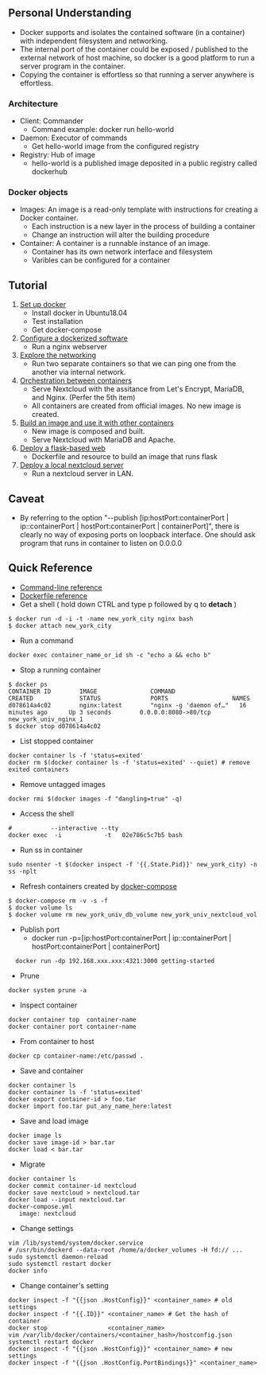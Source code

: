 ## Personal Understanding
* Docker supports and isolates the contained software (in a container) with independent filesystem and networking. 
* The internal port of the container could be exposed / published to the external network of host machine, so docker is a good platform to run a server program in the container. 
* Copying the container is effortless so that running a server anywhere is effortless. 
### Architecture
* Client: Commander
  * Command example: docker run hello-world
* Daemon: Executor of commands
  * Get hello-world image from the configured registry 
* Registry: Hub of image
  * hello-world is a published image deposited in a public registry called dockerhub
### Docker objects
* Images: An image is a read-only template with instructions for creating a Docker container.
  * Each instruction is a new layer in the process of building a container
  * Change an instruction will alter the building procedure
* Container: A container is a runnable instance of an image.
  * Container has its own network interface and filesystem 
  * Varibles can be configured for a container
## Tutorial
1. [Set up docker](setup.md)
   * Install docker in Ubuntu18.04
   * Test installation
   * Get docker-compose
2. [Configure a dockerized software](dockerized_nginx.md)
   * Run a nginx webserver
3. [Explore the networking](networking.md)
   * Run two separate containers so that we can ping one from the another via internal network.
4. [Orchestration between containers](dockerized_nextcloud)
   * Serve Nextcloud with the assitance from Let's Encrypt, MariaDB, and Nginx. (Perfer the 5th item)
   * All containers are created from official images. No new image is created. 
5. [Build an image and use it with other containers](https://github.com/xg590/nextcloud)
   * New image is composed and built.
   * Serve Nextcloud with MariaDB and Apache.
6. [Deploy a flask-based web](flask.md)
   * Dockerfile and resource to build an image that runs flask
7. [Deploy a local nextcloud server](nextcloud_lan.md)
   * Run a nextcloud server in LAN.
## Caveat
* By referring to the option "--publish [ip:hostPort:containerPort | ip::containerPort | hostPort:containerPort | containerPort]", there is clearly no way of exposing ports on loopback interface. One should ask program that runs in container to listen on 0.0.0.0
## Quick Reference
* [Command-line reference](https://docs.docker.com/engine/reference/run/)
* [Dockerfile reference](https://docs.docker.com/engine/reference/builder/)
* Get a shell ( hold down CTRL and type p followed by q to <b>detach</b> )
``` 
$ docker run -d -i -t -name new_york_city nginx bash
$ docker attach new_york_city
``` 
* Run a command
```
docker exec container_name_or_id sh -c "echo a && echo b"
```
* Stop a running container
```
$ docker ps
CONTAINER ID        IMAGE               COMMAND                  CREATED             STATUS              PORTS                  NAMES
d078614a4c02        nginx:latest        "nginx -g 'daemon of…"   16 minutes ago      Up 3 seconds        0.0.0.0:8080->80/tcp   new_york_univ_nginx_1
$ docker stop d078614a4c02
```
* List stopped container
```
docker container ls -f 'status=exited'
docker rm $(docker container ls -f 'status=exited' --quiet) # remove exited containers
```
* Remove untagged images
```
docker rmi $(docker images -f "dangling=true" -q)
```
* Access the shell
``` 
#           --interactive --tty  
docker exec  -i            -t   02e786c5c7b5 bash
```
* Run ss in container
```
sudo nsenter -t $(docker inspect -f '{{.State.Pid}}' new_york_city) -n ss -nplt
```
* Refresh containers created by [docker-compose](https://github.com/xg590/tutorials/blob/master/docker/nextcloud.md) 
```
$ docker-compose rm -v -s -f
$ docker volume ls
$ docker volume rm new_york_univ_db_volume new_york_univ_nextcloud_vol
``` 
* Publish port
  * docker run -p=[ip:hostPort:containerPort | ip::containerPort | hostPort:containerPort | containerPort]   
``` 
  docker run -dp 192.168.xxx.xxx:4321:3000 getting-started
```
* Prune
```
docker system prune -a
```
* Inspect container
```
docker container top  container-name
docker container port container-name
```
* From container to host
```
docker cp container-name:/etc/passwd .
```
* Save and container
```
docker container ls 
docker container ls -f 'status=exited'
docker export container-id > foo.tar
docker import foo.tar put_any_name_here:latest
```
* Save and load image
```
docker image ls
docker save image-id > bar.tar
docker load < bar.tar
```
* Migrate
```
docker container ls
docker commit container-id nextcloud
docker save nextcloud > nextcloud.tar
docker load --input nextcloud.tar
docker-compose.yml
   image: nextcloud
```
* Change settings
```
vim /lib/systemd/system/docker.service
# /usr/bin/dockerd --data-root /home/a/docker_volumes -H fd:// ...
sudo systemctl daemon-reload
sudo systemctl restart docker
docker info
```
* Change container's setting
```
docker inspect -f "{{json .HostConfig}}" <container_name> # old settings
docker inspect -f "{{.ID}}" <container_name> # Get the hash of container
docker stop                 <container_name>
vim /var/lib/docker/containers/<container_hash>/hostconfig.json
systemctl restart docker
docker inspect -f "{{json .HostConfig}}" <container_name> # new settings
docker inspect -f "{{json .HostConfig.PortBindings}}" <container_name>
```
